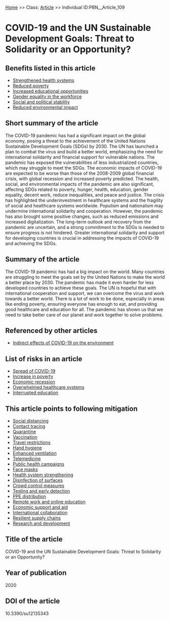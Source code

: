 [Home](https://github.com/mm80843/T3.5/blob/main/docs/index.md) >> Class: [Article](https://github.com/mm80843/T3.5/tree/main/docs/Article/index.md) >> Individual ID:PBN__Article_109 

# __COVID-19 and the UN Sustainable Development Goals: Threat to Solidarity or an Opportunity?__

## Benefits listed in this article

* [Strengthened health systems](https://github.com/mm80843/T3.5/blob/main/docs/Benef/PBN__Benef_527.md)
* [Reduced poverty](https://github.com/mm80843/T3.5/blob/main/docs/Benef/PBN__Benef_528.md)
* [Increased educational opportunities](https://github.com/mm80843/T3.5/blob/main/docs/Benef/PBN__Benef_529.md)
* [Gender equality in the workforce](https://github.com/mm80843/T3.5/blob/main/docs/Benef/PBN__Benef_530.md)
* [Social and political stability](https://github.com/mm80843/T3.5/blob/main/docs/Benef/PBN__Benef_531.md)
* [Reduced environmental impact](https://github.com/mm80843/T3.5/blob/main/docs/Benef/PBN__Benef_532.md)

## Short summary of the article

The COVID-19 pandemic has had a significant impact on the global economy, posing a threat to the achievement of the United Nations Sustainable Development Goals (SDGs) by 2030. The UN has launched a plan to combat the virus and build a better world, emphasizing the need for international solidarity and financial support for vulnerable nations. The pandemic has exposed the vulnerabilities of less industrialized countries, which may struggle to meet the SDGs. The economic impacts of COVID-19 are expected to be worse than those of the 2008-2009 global financial crisis, with global recession and increased poverty predicted. The health, social, and environmental impacts of the pandemic are also significant, affecting SDGs related to poverty, hunger, health, education, gender equality, decent work, reduce inequalities, and peace and justice. The crisis has highlighted the underinvestment in healthcare systems and the fragility of social and healthcare systems worldwide. Populism and nationalism may undermine international solidarity and cooperation. However, the pandemic has also brought some positive changes, such as reduced emissions and increased digitalization. The long-term outlook and recovery from the pandemic are uncertain, and a strong commitment to the SDGs is needed to ensure progress is not hindered. Greater international solidarity and support for developing countries is crucial in addressing the impacts of COVID-19 and achieving the SDGs.

## Summary of the article

The COVID-19 pandemic has had a big impact on the world. Many countries are struggling to meet the goals set by the United Nations to make the world a better place by 2030. The pandemic has made it even harder for less developed countries to achieve these goals. The UN is hopeful that with international cooperation and support, we can overcome the virus and work towards a better world. There is a lot of work to be done, especially in areas like ending poverty, ensuring everyone has enough to eat, and providing good healthcare and education for all. The pandemic has shown us that we need to take better care of our planet and work together to solve problems.

## Referenced by other articles

* [Indirect effects of COVID-19 on the environment](https://github.com/mm80843/T3.5/blob/main/docs/Article/PBN__Article_238.md)

## List of risks in an article

* [Spread of COVID-19](https://github.com/mm80843/T3.5/blob/main/docs/Risk/PBN__Risk_91.md)
* [Increase in poverty](https://github.com/mm80843/T3.5/blob/main/docs/Risk/PBN__Risk_235.md)
* [Economic recession](https://github.com/mm80843/T3.5/blob/main/docs/Risk/PBN__Risk_1008.md)
* [Overwhelmed healthcare systems](https://github.com/mm80843/T3.5/blob/main/docs/Risk/PBN__Risk_1629.md)
* [Interrupted education](https://github.com/mm80843/T3.5/blob/main/docs/Risk/PBN__Risk_1630.md)

## This article points to following mitigation

* [Social distancing](https://github.com/mm80843/T3.5/blob/main/docs/Mitigation/PBN__Mitigation_2.md)
* [Contact tracing](https://github.com/mm80843/T3.5/blob/main/docs/Mitigation/PBN__Mitigation_250.md)
* [Quarantine](https://github.com/mm80843/T3.5/blob/main/docs/Mitigation/PBN__Mitigation_7.md)
* [Vaccination](https://github.com/mm80843/T3.5/blob/main/docs/Mitigation/PBN__Mitigation_245.md)
* [Travel restrictions](https://github.com/mm80843/T3.5/blob/main/docs/Mitigation/PBN__Mitigation_11.md)
* [Hand hygiene](https://github.com/mm80843/T3.5/blob/main/docs/Mitigation/PBN__Mitigation_217.md)
* [Enhanced ventilation](https://github.com/mm80843/T3.5/blob/main/docs/Mitigation/PBN__Mitigation_1085.md)
* [Telemedicine](https://github.com/mm80843/T3.5/blob/main/docs/Mitigation/PBN__Mitigation_147.md)
* [Public health campaigns](https://github.com/mm80843/T3.5/blob/main/docs/Mitigation/PBN__Mitigation_1091.md)
* [Face masks](https://github.com/mm80843/T3.5/blob/main/docs/Mitigation/PBN__Mitigation_1084.md)
* [Health system strengthening](https://github.com/mm80843/T3.5/blob/main/docs/Mitigation/PBN__Mitigation_1094.md)
* [Disinfection of surfaces](https://github.com/mm80843/T3.5/blob/main/docs/Mitigation/PBN__Mitigation_1086.md)
* [Crowd control measures](https://github.com/mm80843/T3.5/blob/main/docs/Mitigation/PBN__Mitigation_1087.md)
* [Testing and early detection](https://github.com/mm80843/T3.5/blob/main/docs/Mitigation/PBN__Mitigation_1092.md)
* [PPE distribution](https://github.com/mm80843/T3.5/blob/main/docs/Mitigation/PBN__Mitigation_1093.md)
* [Remote work and online education](https://github.com/mm80843/T3.5/blob/main/docs/Mitigation/PBN__Mitigation_1088.md)
* [Economic support and aid](https://github.com/mm80843/T3.5/blob/main/docs/Mitigation/PBN__Mitigation_1089.md)
* [International collaboration](https://github.com/mm80843/T3.5/blob/main/docs/Mitigation/PBN__Mitigation_1090.md)
* [Resilient supply chains](https://github.com/mm80843/T3.5/blob/main/docs/Mitigation/PBN__Mitigation_1095.md)
* [Research and development](https://github.com/mm80843/T3.5/blob/main/docs/Mitigation/PBN__Mitigation_1096.md)

## Title of the article

COVID-19 and the UN Sustainable Development Goals: Threat to Solidarity or an Opportunity?

## Year of publication

2020

## DOI of the article

10.3390/su12135343

